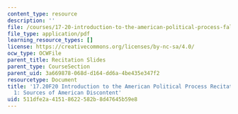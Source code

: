 ```yaml
---
content_type: resource
description: ''
file: /courses/17-20-introduction-to-the-american-political-process-fall-2020/511dfe2a41518622582b8d47645b59e8_MIT17_20F20_rec1.pdf
file_type: application/pdf
learning_resource_types: []
license: https://creativecommons.org/licenses/by-nc-sa/4.0/
ocw_type: OCWFile
parent_title: Recitation Slides
parent_type: CourseSection
parent_uid: 3a669878-068d-d164-dd6a-4be435e347f2
resourcetype: Document
title: '17.20F20 Introduction to the American Political Process Recitation Slides
  1: Sources of American Discontent'
uid: 511dfe2a-4151-8622-582b-8d47645b59e8
---
```

